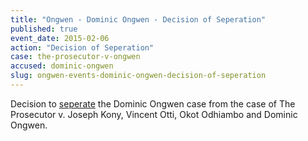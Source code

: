 ```yaml
---
title: "Ongwen - Dominic Ongwen - Decision of Seperation"
published: true
event_date: 2015-02-06
action: "Decision of Seperation"
case: the-prosecutor-v-ongwen
accused: dominic-ongwen
slug: ongwen-events-dominic-ongwen-decision-of-seperation
---
```


Decision to [seperate](https://www.icc-cpi.int/en_menus/icc/press%20and%20media/press%20releases/Pages/pr1088.aspx) the Dominic Ongwen case from the case of The Prosecutor v. Joseph Kony, Vincent Otti, Okot Odhiambo and Dominic Ongwen.

